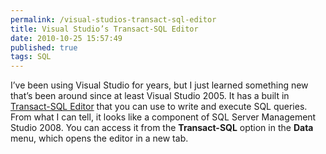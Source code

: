 ```yaml
---
permalink: /visual-studios-transact-sql-editor
title: Visual Studio’s Transact-SQL Editor
date: 2010-10-25 15:57:49
published: true
tags: SQL
---
```



I’ve been using Visual Studio for years, but I just learned something new that’s been around since at least Visual Studio 2005. It has a built in [Transact-SQL Editor](http://msdn.microsoft.com/en-us/library/dd380721.aspx) that you can use to write and execute SQL queries. From what I can tell, it looks like a component of SQL Server Management Studio 2008. You can access it from the **Transact-SQL** option in the **Data** menu, which opens the editor in a new tab.


